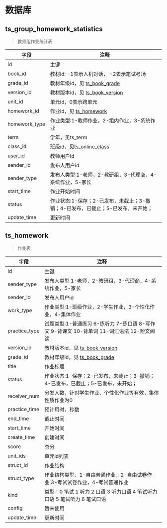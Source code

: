 # 数据库
## ts_group_homework_statistics
> 教师组作业统计表

字段|注释
--|--
id|主键
book_id|教材id: -1表示人机对话， -2表示笔试考场
grade_id|教材年级id，见 [ts_book_grade](/sql?id=ts_book_grade)
version_id|教材版本id，见 [ts_book_version](/sql?id=ts_book_version)
unit_id|单元id，0表示跨单元
homework_id|作业id，见 [ts_homework](/sql?id=ts_homework)
homework_type|作业类型:1-教师作业，2-组内作业，3-系统作业
term|学年，见ts_term
class_id|班级id，见ts_online_class
user_id|教师用户id
sender_id|发布人用户id
sender_type|发布人类型:1-老师，2-教研组，3-代理商，4-系统作业，5-家长
start_time|作业开始时间
status|作业状态:1-保存；2-已发布，未截止；3-撤销；4-已发布，已截止；5-已发布，未开始；
update_time|更新时间

## ts_homework
> 作业表

字段|注释
--|--
id|主键
sender_type|发布人类型:1-老师，2-教研组，3-代理商，4-系统作业，5-家长
sender_id|发布人用户id
work_type|作业类型:1-班级作业，2-学生作业，3-个性化作业，4-集体作业
practice_type|试题类型:1-普通练习 6-练听力 7-练口语 8-写作文 9-背课文 10-背单词 11-词汇语法 12-短文阅读
version_id|教材版本id，见 [ts_book_version](/sql?id=ts_book_version)
grade_id|教材年级id，见 [ts_book_grade](/sql?id=ts_book_grade)
title|作业标题
status|作业状态:1-保存；2-已发布，未截止；3-撤销；4-已发布，已截止；5-已发布，未开始；
receiver_num|分发人数，针对学生作业、个性化作业等有效，集体性质作业为0
practice_time|预计用时，秒数
end_time|截止时间
start_time|开始时间
create_time|创建时间
score|总分
unit_ids|单元id列表
struct_id|作业结构
struct_type|作业结构类型，1-自由普通作业，2-自由试卷作业,3-考试试卷作业，4-考试普通作业
kind|类型：0 笔试 1 听力 2 口语 3 听力口语 4 笔试听力口语 5 笔试听力 6 笔试口语
config|暂未使用
update_time|更新时间